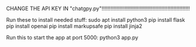 CHANGE THE API KEY IN "chatgpy.py"!!!!!!!!!!!!!!!!!!!!!!!!!!!!!!!!!!!!!!!!!!!!!!!!!!!!!!!!!!!

Run these to install needed stuff:
sudo apt install python3
pip install flask
pip install openai
pip install markupsafe
pip install jinja2

Run this to start the app at port 5000:
python3 app.py
